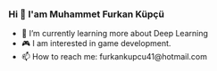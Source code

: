 
### Hi 👋 I'am Muhammet Furkan Küpçü

<ul>
      <li>📖 I’m currently learning more about Deep Learning </li>
      <li>🎮 I am interested in game development.</li>
      <li>📫 How to reach me: furkankupcu41@hotmail.com</li>
</ul>

